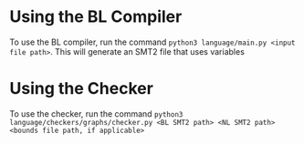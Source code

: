 # Using the BL Compiler

To use the BL compiler, run the command `python3 language/main.py <input file path>`. This will
generate an SMT2 file that uses variables

# Using the Checker

To use the checker, run the command `python3 language/checkers/graphs/checker.py <BL SMT2 path> <NL SMT2 path> <bounds file path, if applicable>`

